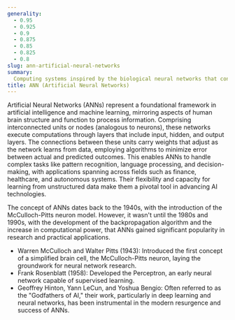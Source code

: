 ```yaml
---
generality:
  - 0.95
  - 0.925
  - 0.9
  - 0.875
  - 0.85
  - 0.825
  - 0.8
slug: ann-artificial-neural-networks
summary:
  Computing systems inspired by the biological neural networks that constitute animal brains, designed to progressively improve their performance on tasks by considering examples.
title: ANN (Artificial Neural Networks)
---
```


Artificial Neural Networks (ANNs) represent a foundational framework in artificial intelligence and machine learning, mirroring aspects of human brain structure and function to process information. Comprising interconnected units or nodes (analogous to neurons), these networks execute computations through layers that include input, hidden, and output layers. The connections between these units carry weights that adjust as the network learns from data, employing algorithms to minimize error between actual and predicted outcomes. This enables ANNs to handle complex tasks like pattern recognition, language processing, and decision-making, with applications spanning across fields such as finance, healthcare, and autonomous systems. Their flexibility and capacity for learning from unstructured data make them a pivotal tool in advancing AI technologies.

The concept of ANNs dates back to the 1940s, with the introduction of the McCulloch-Pitts neuron model. However, it wasn't until the 1980s and 1990s, with the development of the backpropagation algorithm and the increase in computational power, that ANNs gained significant popularity in research and practical applications.

- Warren McCulloch and Walter Pitts (1943): Introduced the first concept of a simplified brain cell, the McCulloch-Pitts neuron, laying the groundwork for neural network research.
- Frank Rosenblatt (1958): Developed the Perceptron, an early neural network capable of supervised learning.
- Geoffrey Hinton, Yann LeCun, and Yoshua Bengio: Often referred to as the "Godfathers of AI," their work, particularly in deep learning and neural networks, has been instrumental in the modern resurgence and success of ANNs.

